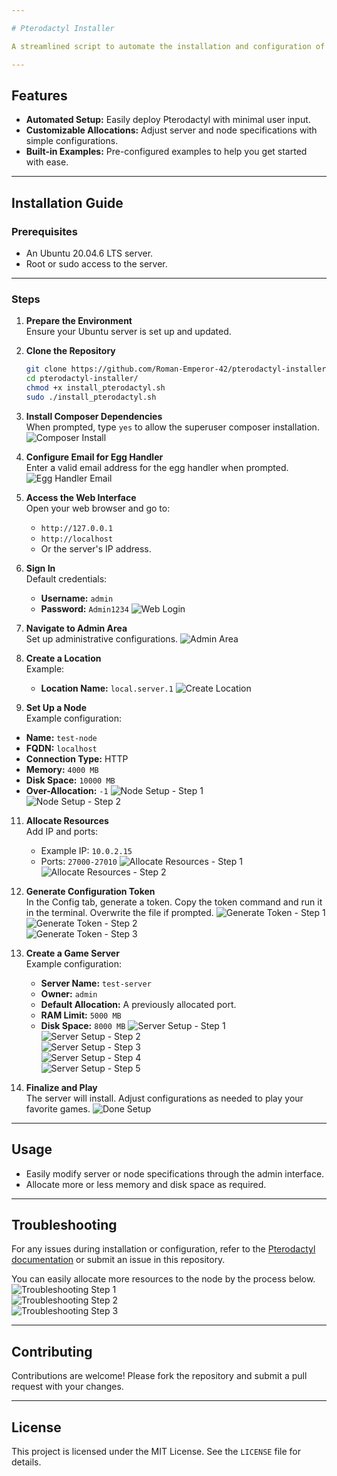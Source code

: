 ```yaml
---

# Pterodactyl Installer

A streamlined script to automate the installation and configuration of Pterodactyl, an open-source game server management panel, tested on Ubuntu 20.04.6 LTS.

---
```


## Features

- **Automated Setup:** Easily deploy Pterodactyl with minimal user input.
- **Customizable Allocations:** Adjust server and node specifications with simple configurations.
- **Built-in Examples:** Pre-configured examples to help you get started with ease.

---

## Installation Guide

### Prerequisites

- An Ubuntu 20.04.6 LTS server.
- Root or sudo access to the server.

---

### Steps

1. **Prepare the Environment**  
   Ensure your Ubuntu server is set up and updated.

2. **Clone the Repository**
   ```bash
   git clone https://github.com/Roman-Emperor-42/pterodactyl-installer.git
   cd pterodactyl-installer/
   chmod +x install_pterodactyl.sh
   sudo ./install_pterodactyl.sh
   ```
3. **Install Composer Dependencies**  
   When prompted, type `yes` to allow the superuser composer installation.
   ![Composer Install](images/3-composer.png)

4. **Configure Email for Egg Handler**  
   Enter a valid email address for the egg handler when prompted.
   ![Egg Handler Email](images/4-egg-handler.png)

5. **Access the Web Interface**  
   Open your web browser and go to:
   - `http://127.0.0.1`
   - `http://localhost`
   - Or the server's IP address.

6. **Sign In**  
   Default credentials:
   - **Username:** `admin`
   - **Password:** `Admin1234`
   ![Web Login](images/5-login.png)

7. **Navigate to Admin Area**  
   Set up administrative configurations.
   ![Admin Area](images/7-admin.png)


9. **Create a Location**  
   Example:
   - **Location Name:** `local.server.1`
   ![Create Location](images/8-Location.png)

10. **Set Up a Node**  
   Example configuration:
   - **Name:** `test-node`
   - **FQDN:** `localhost`
   - **Connection Type:** HTTP
   - **Memory:** `4000 MB`
   - **Disk Space:** `10000 MB`
   - **Over-Allocation:** `-1`
   ![Node Setup - Step 1](images/9-node-1.png)  
   ![Node Setup - Step 2](images/9-node-2.png)

11. **Allocate Resources**  
    Add IP and ports:
    - Example IP: `10.0.2.15`
    - Ports: `27000-27010`
    ![Allocate Resources - Step 1](images/10-allocate-1.png)  
    ![Allocate Resources - Step 2](images/10-allocate-2.png)

12. **Generate Configuration Token**  
    In the Config tab, generate a token. Copy the token command and run it in the terminal. Overwrite the file if prompted.
    ![Generate Token - Step 1](images/11-token-1.png)  
    ![Generate Token - Step 2](images/11-token-2.png)  
    ![Generate Token - Step 3](images/11-token-3.png)

13. **Create a Game Server**  
    Example configuration:
    - **Server Name:** `test-server`
    - **Owner:** `admin`
    - **Default Allocation:** A previously allocated port.
    - **RAM Limit:** `5000 MB`
    - **Disk Space:** `8000 MB`
    ![Server Setup - Step 1](images/12-server-1.png)  
    ![Server Setup - Step 2](images/12-server-2.png)  
    ![Server Setup - Step 3](images/12-server-3.png)  
    ![Server Setup - Step 4](images/12-server-4.png)  
    ![Server Setup - Step 5](images/12-server-5.png)

14. **Finalize and Play**  
    The server will install. Adjust configurations as needed to play your favorite games.
    ![Done Setup](images/13-done.png)

---

## Usage

- Easily modify server or node specifications through the admin interface.
- Allocate more or less memory and disk space as required.

---

## Troubleshooting

For any issues during installation or configuration, refer to the [Pterodactyl documentation](https://pterodactyl.io) or submit an issue in this repository.  

You can easily allocate more resources to the node by the process below.
![Troubleshooting Step 1](images/99-troubleshooting-1.png)  
![Troubleshooting Step 2](images/99-troubleshooting-2.png)  
![Troubleshooting Step 3](images/99-troubleshooting-3.png)

---

## Contributing

Contributions are welcome! Please fork the repository and submit a pull request with your changes.

---

## License

This project is licensed under the MIT License. See the `LICENSE` file for details.
